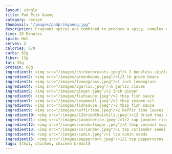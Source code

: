 ```yaml
---
layout: single
title: Pad Prik Gaeng
category: recipe
thumbnail: "/images/padprikgaeng.jpg"
description: Fragrant spices are combined to produce a spicy, complex curry paste. This thai red curry paste perfectly coats stir fried chicken and green beans for a dish that will excite your palate. 
time: 35 Minutes
spice: Hot
serves: 2
calories: 670
carbs: 62g
fiber: 12g
fat: 35g
protein: 60g
ingredient1: <img src="/images/chickenbreasts.jpeg"/> 2 boneless skinless chicken breasts
ingredient2: <img src="/images/greenbeans.jpeg"/>1/2 lb green beans
ingredient3: <img src="/images/lemongrass.jpeg"/>1 inch lemongrass
ingredient4: <img src="/images/5garlic.jpeg"/>5 garlic cloves
ingredient5: <img src="/images/ginger.jpeg"/>2 inch ginger
ingredient6: <img src="/images/fishsauce.jpeg"/>2 tbsp fish sauce
ingredient7: <img src="/images/sesameoil.jpeg"/>2 tbsp sesame oil
ingredient8: <img src="/images/fishsauce.jpeg"/>2 tbsp fish sauce
ingredient9: <img src="/images/kaffirlime.jpeg"/>2 kaffir lime leaves
ingredient10: <img src="/images/12driedthaichili.jpeg"/>12 dried thai chilis
ingredient11: <img src="/images/jasminerice.jpeg"/>1/2 cup jasmine rice
ingredient12: <img src="/images/coconutsugar.jpeg"/>2 tbsp coconut sugar
ingredient13: <img src="/images/coriander.jpeg"/>1 tsp coriander seeds
ingredient14: <img src="/images/cumin.jpeg"/>1 tsp cumin seeds
ingredient15: <img src="/images/peppercorn.jpeg"/>1/2 tsp peppercorns
tags: [thai, chicken, chicken breast]
---
```

